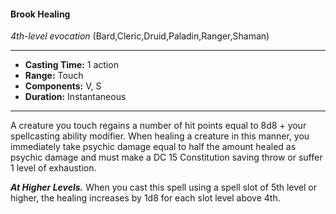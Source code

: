 #### Brook Healing
*4th-level evocation* (Bard,Cleric,Druid,Paladin,Ranger,Shaman)
___
- **Casting Time:** 1 action
- **Range:** Touch
- **Components:** V, S
- **Duration:** Instantaneous
---
A creature you touch regains a number of hit points equal to 8d8 + your spellcasting ability modifier. When healing a creature in this manner, you immediately take psychic damage equal to half the amount healed as psychic damage and must make a DC 15 Constitution saving throw or suffer 1 level of exhaustion.

***At Higher Levels.*** When you cast this spell using a spell slot of 5th level or higher, the healing increases by 1d8 for each slot level above 4th.
